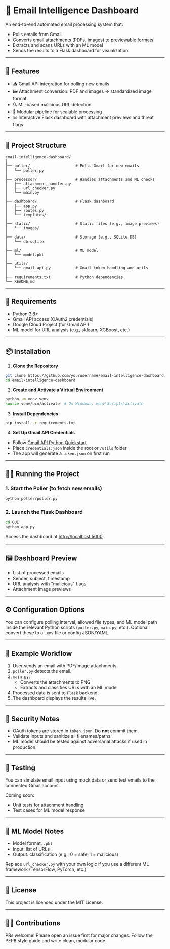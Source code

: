 # 📧 Email Intelligence Dashboard

An end-to-end automated email processing system that:

- Pulls emails from Gmail
- Converts email attachments (PDFs, images) to previewable formats
- Extracts and scans URLs with an ML model
- Sends the results to a Flask dashboard for visualization

---

## 🚀 Features

- 📥 Gmail API integration for polling new emails
- 🖼️ Attachment conversion: PDF and images → standardized image format
- 🔍 ML-based malicious URL detection
- 🧠 Modular pipeline for scalable processing
- 📊 Interactive Flask dashboard with attachment previews and threat flags

---

## 📁 Project Structure

```
email-intelligence-dashboard/
│
├── poller/                    # Polls Gmail for new emails
│   └── poller.py
│
├── processor/                 # Handles attachments and ML checks
│   ├── attachment_handler.py
│   ├── url_checker.py
│   └── main.py
│
├── dashboard/                 # Flask dashboard
│   ├── app.py
│   ├── routes.py
│   └── templates/
│
├── static/                    # Static files (e.g., image previews)
│   └── images/
│
├── data/                      # Storage (e.g., SQLite DB)
│   └── db.sqlite
│
├── ml/                        # ML model
│   └── model.pkl
│
├── utils/
│   └── gmail_api.py           # Gmail token handling and utils
│
├── requirements.txt           # Python dependencies
└── README.md
```

---

## 🧰 Requirements

- Python 3.8+
- Gmail API access (OAuth2 credentials)
- Google Cloud Project (for Gmail API)
- ML model for URL analysis (e.g., sklearn, XGBoost, etc.)

---

## 📦 Installation

1. **Clone the Repository**

```bash
git clone https://github.com/yourusername/email-intelligence-dashboard.git
cd email-intelligence-dashboard
```

2. **Create and Activate a Virtual Environment**

```bash
python -m venv venv
source venv/bin/activate  # On Windows: venv\Scripts\activate
```

3. **Install Dependencies**

```bash
pip install -r requirements.txt
```

4. **Set Up Gmail API Credentials**

- Follow [Gmail API Python Quickstart](https://developers.google.com/gmail/api/quickstart/python)
- Place `credentials.json` inside the root or `/utils` folder
- The app will generate a `token.json` on first run

---

## 🏃‍♂️ Running the Project

### 1. Start the Poller (to fetch new emails)

```bash
python poller/poller.py
```


### 2. Launch the Flask Dashboard

```bash
cd GUI
python app.py
```

Access the dashboard at [http://localhost:5000](http://localhost:5000)

---

## 🖼️ Dashboard Preview

- List of processed emails
- Sender, subject, timestamp
- URL analysis with "malicious" flags
- Attachment image previews

---

## ⚙️ Configuration Options

You can configure polling interval, allowed file types, and ML model path inside the relevant Python scripts (`poller.py`, `main.py`, etc.). Optional: convert these to a `.env` file or config JSON/YAML.

---

## 📌 Example Workflow

1. User sends an email with PDF/image attachments.
2. `poller.py` detects the email.
3. `main.py`:
   - Converts the attachments to PNG
   - Extracts and classifies URLs with an ML model
4. Processed data is sent to `Flask` backend.
5. The dashboard displays the results live.

---

## 🔐 Security Notes

- OAuth tokens are stored in `token.json`. Do **not** commit them.
- Validate inputs and sanitize all filenames/paths.
- ML model should be tested against adversarial attacks if used in production.

---

## 🧪 Testing

You can simulate email input using mock data or send test emails to the connected Gmail account.

Coming soon:
- Unit tests for attachment handling
- Test cases for ML model response

---

## 🧠 ML Model Notes

- Model format: `.pkl`
- Input: list of URLs
- Output: classification (e.g., 0 = safe, 1 = malicious)

Replace `url_checker.py` with your own logic if you use a different ML framework (TensorFlow, PyTorch, etc.)

---

## 📄 License

This project is licensed under the MIT License.

---

## 🙋‍♂️ Contributions

PRs welcome! Please open an issue first for major changes. Follow the PEP8 style guide and write clean, modular code.
